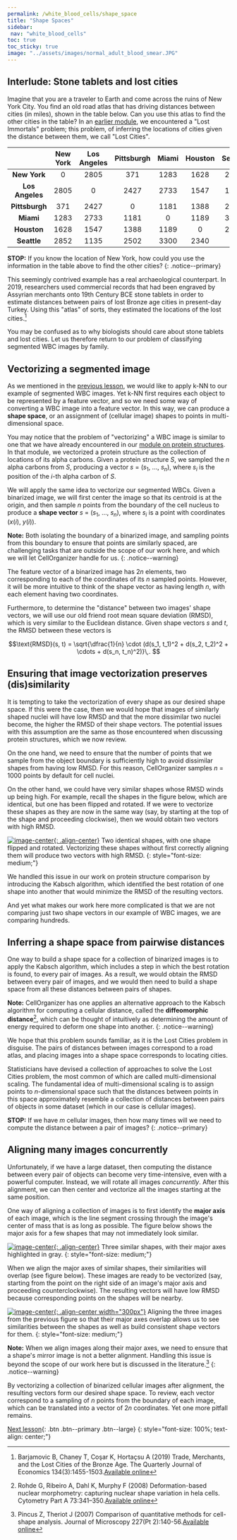 ```yaml
---
permalink: /white_blood_cells/shape_space
title: "Shape Spaces"
sidebar:
 nav: "white_blood_cells"
toc: true
toc_sticky: true
image: "../assets/images/normal_adult_blood_smear.JPG"
---
```


## Interlude: Stone tablets and lost cities

Imagine that you are a traveler to Earth and come across the ruins of New York City. You find an old road atlas that has driving distances between cities (in miles), shown in the table below. Can you use this atlas to find the other cities in the table? In an [earlier module](../chemotaxis/home), we encountered a "Lost Immortals" problem; this problem, of inferring the locations of cities given the distance between them, we call "Lost Cities".

| | New York | Los Angeles | Pittsburgh | Miami | Houston | Seattle |
| :----: | :----: | :----: | :----: | :----: | :----: | :----: |
| **New York** | 0 | 2805 | 371 | 1283 | 1628 | 2852 |
| **Los Angeles** | 2805 | 0 | 2427 | 2733 | 1547 | 1135 |
| **Pittsburgh** | 371 | 2427 | 0 | 1181 | 1388 | 2502 |
| **Miami** | 1283 | 2733 | 1181 | 0 | 1189 | 3300 |
| **Houston** | 1628 | 1547 | 1388 | 1189 | 0 | 2340 |
| **Seattle** | 2852 | 1135 | 2502 | 3300 | 2340 | 0 |

**STOP:** If you know the location of New York, how could you use the information in the table above to find the other cities?
{: .notice--primary}

This seemingly contrived example has a real archaeological counterpart. In 2019, researchers used commercial records that had been engraved by Assyrian merchants onto 19th Century BCE stone tablets in order to estimate distances between pairs of lost Bronze age cities in present-day Turkey. Using this "atlas" of sorts, they estimated the locations of the lost cities.[^Barjamovich2019]

You may be confused as to why biologists should care about stone tablets and lost cities. Let us therefore return to our problem of classifying segmented WBC images by family.

## Vectorizing a segmented image

As we mentioned in the [previous lesson](classification), we would like to apply k-NN to our example of segmented WBC images. Yet k-NN first requires each object to be represented by a feature vector, and so we need some way of converting a WBC image into a feature vector. In this way, we can produce a **shape space**, or an assignment of (cellular image) shapes to points in multi-dimensional space.

You may notice that the problem of "vectorizing" a WBC image is similar to one that we have already encountered in our [module on protein structures](../coronavirus/accuracy). In that module, we vectorized a protein structure as the collection of locations of its alpha carbons. Given a protein structure *S*, we sampled the *n* alpha carbons from *S*, producing a vector  *s* = (*s*<sub>1</sub>, ..., *s*<sub><em>n</em></sub>), where *s*<sub><em>i</em></sub> is the position of the *i*-th alpha carbon of *S*.

We will apply the same idea to vectorize our segmented WBCs. Given a binarized image, we will first center the image so that its centroid is at the origin, and then sample *n* points from the boundary of the cell nucleus to produce a **shape vector** *s* = (*s*<sub>1</sub>, ..., *s*<sub><em>n</em></sub>), where *s*<sub><em>i</em></sub> is a point with coordinates (*x*(*i*), *y*(*i*)).

**Note:** Both isolating the boundary of a binarized image, and sampling points from this boundary to ensure that points are similarly spaced, are challenging tasks that are outside the scope of our work here, and which we will let CellOrganizer handle for us.
{: .notice--warning}

The feature vector of a binarized image has 2*n* elements, two corresponding to each of the coordinates of its *n* sampled points. However, it will be more intuitive to think of the shape vector as having length *n*, with each element having two coordinates.

Furthermore, to determine the "distance" between two images' shape vectors, we will use our old friend root mean square deviation (RMSD), which is very similar to the Euclidean distance. Given shape vectors *s* and *t*, the RMSD between these vectors is

$$\text{RMSD}(s, t) = \sqrt{\dfrac{1}{n} \cdot (d(s_1, t_1)^2 + d(s_2, t_2)^2 + \cdots + d(s_n, t_n)^2)}\,. $$

## Ensuring that image vectorization preserves (dis)similarity

It is tempting to take the vectorization of every shape as our desired shape space. If this were the case, then we would hope that images of similarly shaped nuclei will have low RMSD and that the more dissimilar two nuclei become, the higher the RMSD of their shape vectors. The potential issues with this assumption are the same as those encountered when discussing protein structures, which we now review.

On the one hand, we need to ensure that the number of points that we sample from the object boundary is sufficiently high to avoid dissimilar shapes from having low RMSD. For this reason, CellOrganizer samples *n* = 1000 points by default for cell nuclei.

On the other hand, we could have very similar shapes whose RMSD winds up being high. For example, recall the shapes in the figure below, which are identical, but one has been flipped and rotated. If we were to vectorize these shapes as they are now in the same way (say, by starting at the top of the shape and proceeding clockwise), then we would obtain two vectors with high RMSD.

[![image-center](../assets/images/600px/two_shapes.png){: .align-center}](../assets/images/two_shapes.png)
Two identical shapes, with one shape flipped and rotated. Vectorizing these shapes without first correctly aligning them will produce two vectors with high RMSD.
{: style="font-size: medium;"}

We handled this issue in our work on protein structure comparison by introducing the Kabsch algorithm, which identified the best rotation of one shape into another that would minimize the RMSD of the resulting vectors.

And yet what makes our work here more complicated is that we are not comparing just two shape vectors in our example of WBC images, we are comparing hundreds.

## Inferring a shape space from pairwise distances

One way to build a shape space for a collection of binarized images is to apply the Kabsch algorithm, which includes a step in which the best rotation is found, to every pair of images. As a result, we would obtain the RMSD between every pair of images, and we would then need to build a shape space from all these distances between pairs of shapes.

**Note:** CellOrganizer has one applies an alternative approach to the Kabsch algorithm for computing a cellular distance, called the **diffeomorphic distance**[^Rohde2008], which can be thought of intuitively as determining the amount of energy required to deform one shape into another.
{: .notice--warning}

We hope that this problem sounds familiar, as it is the Lost Cities problem in disguise. The pairs of distances between images correspond to a road atlas, and placing images into a shape space corresponds to locating cities.

Statisticians have devised a collection of approaches to solve the Lost Cities problem, the most common of which are called multi-dimensional scaling. The fundamental idea of multi-dimensional scaling is to assign points to *n*-dimensional space such that the distances between points in this space approximately resemble a collection of distances between pairs of objects in some dataset (which in our case is cellular images).

**STOP:** If we have *m* cellular images, then how many times will we need to compute the distance between a pair of images?
{: .notice--primary}

## Aligning many images concurrently

Unfortunately, if we have a large dataset, then computing the distance between every pair of objects can become very time-intensive, even with a powerful computer. Instead, we will rotate all images *concurrently*. After this alignment, we can then center and vectorize all the images starting at the same position.

One way of aligning a collection of images is to first identify the **major axis** of each image, which is the line segment crossing through the image's center of mass that is as long as possible. The figure below shows the major axis for a few shapes that may not immediately look similar.

[![image-center](../assets/images/600px/three_similar_shapes_unaligned.png){: .align-center}](../assets/images/three_similar_shapes_unaligned.png)
Three similar shapes, with their major axes highlighted in gray.
{: style="font-size: medium;"}

When we align the major axes of similar shapes, their similarities will overlap (see figure below). These images are ready to be vectorized (say, starting from the point on the right side of an image's major axis and proceeding counterclockwise). The resulting vectors will have low RMSD because corresponding points on the shapes will be nearby.

[![image-center](../assets/images/600px/three_similar_shapes_aligned.png){: .align-center width="300px"}](../assets/images/three_similar_shapes_aligned.png)
Aligning the three images from the previous figure so that their major axes overlap allows us to see similarities between the shapes as well as build consistent shape vectors for them.
{: style="font-size: medium;"}

**Note:** When we align images along their major axes, we need to ensure that a shape's mirror image is not a better alignment. Handling this issue is beyond the scope of our work here but is discussed in the literature.[^Pincus2007]
{: .notice--warning}

By vectorizing a collection of binarized cellular images after alignment, the resulting vectors form our desired shape space. To review, each vector correspond to a sampling of *n* points from the boundary of each image, which can be translated into a vector of 2*n* coordinates. Yet one more pitfall remains.

[Next lesson](pca){: .btn .btn--primary .btn--large}
{: style="font-size: 100%; text-align: center;"}

[^Barjamovich2019]: Barjamovic B, Chaney T, Coşar K, Hortaçsu A (2019) Trade, Merchants, and the Lost Cities of the Bronze Age. The Quarterly Journal of Economics 134(3):1455-1503.[Available online](https://doi.org/10.1093/qje/qjz009)

[^Pincus2007]: Pincus Z, Theriot J (2007) Comparison of quantitative methods for cell-shape analysis. Journal of Microscopy 227(Pt 2):140-56.[Available online](https://doi.org/10.1111/j.1365-2818.2007.01799.x)

[^Rohde2008]: Rohde G, Ribeiro A, Dahl K, Murphy F (2008) Deformation-based nuclear morphometry: capturing nuclear shape variation in hela cells. Cytometry Part A 73:341–350.[Available online](https://doi.org/10.1002/cyto.a.20506)
